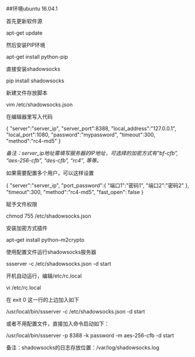 ##环境ubuntu 16.04.1

首先更新软件源

apt-get update
	
然后安装PIP环境

apt-get install python-pip
	
直接安装shadowsocks

pip install shadowsocks
	
新建文件存放脚本

vim /etc/shadowsocks.json
	
在编辑器里写入代码

{
	"server":"server_ip",
	"server_port":8388,
	"local_address":"127.0.0.1",
	"local_port":1080,
	"password":"mypassword",
	"timeout":300,
	"method":"rc4-md5"
}
	
_备注：server_ip地址需填写服务器的IP地址，可选择的加密方式有“bf-cfb”, “aes-256-cfb”, “des-cfb”, “rc4″, 等等。_

如果需要配置多个用户，可以这样设置

{
	"server":"server_ip",
	"port_password":{
		"端口1":"密码1",
		"端口2":"密码2"
	},
	"timeout":300,
	"method":"rc4-md5",
	"fast_open": false
}
	
赋予文件权限

chmod 755 /etc/shadowsocks.json

安装加密方式插件

apt–get install python–m2crypto

使用配置文件运行shadowsocks服务器

ssserver -c /etc/shadowsocks.json -d start

开机自动运行，编辑/etc/rc.local

vi /etc/rc.local

在 exit 0 这一行的上边加入如下

/usr/local/bin/ssserver -c /etc/shadowsocks.json -d start

或者不用配置文件，直接加入命令启动如下：

/usr/local/bin/ssserver -p 8388 -k password -m aes-256-cfb -d start

备注：shadowsocks的日志存放位置：/var/log/shadowsocks.log


